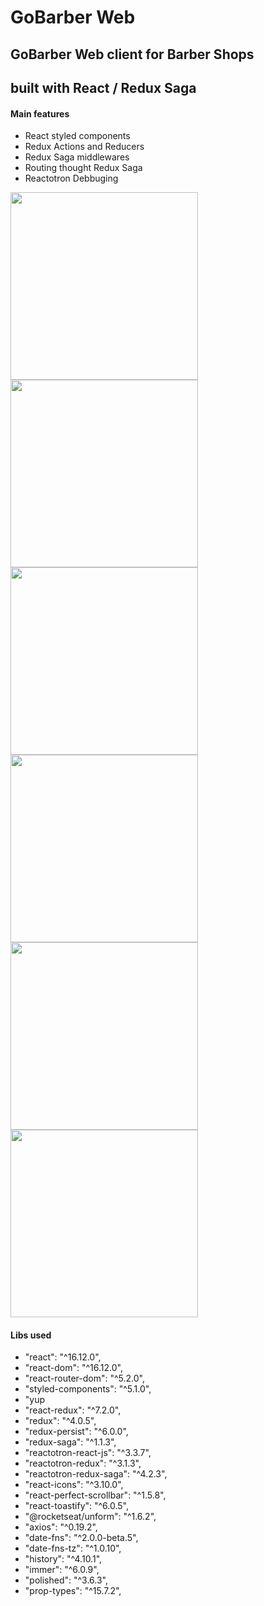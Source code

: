 # GoBarber Web
## GoBarber Web client for Barber Shops
## built with React / Redux Saga

#### Main features
- React styled components
- Redux Actions and Reducers
- Redux Saga middlewares
- Routing thought Redux Saga
- Reactotron Debbuging

<img src="/../master/screenshots/login.png" width="300"> <img src="/../master/screenshots/login_filled.png" width="300">
<img src="/../master/screenshots/register.png" width="300"> <img src="/../master/screenshots/profile.png" width="300">
<img src="/../master/screenshots/yesterday.png" width="300"> <img src="/../master/screenshots/today.png" width="300">

#### Libs used
- "react": "^16.12.0",
- "react-dom": "^16.12.0",
- "react-router-dom": "^5.2.0",
- "styled-components": "^5.1.0",
- "yup
- "react-redux": "^7.2.0",
- "redux": "^4.0.5",
- "redux-persist": "^6.0.0",
- "redux-saga": "^1.1.3",
- "reactotron-react-js": "^3.3.7",
- "reactotron-redux": "^3.1.3",
- "reactotron-redux-saga": "^4.2.3",
- "react-icons": "^3.10.0",
- "react-perfect-scrollbar": "^1.5.8",
- "react-toastify": "^6.0.5",
- "@rocketseat/unform": "^1.6.2",
- "axios": "^0.19.2",
- "date-fns": "^2.0.0-beta.5",
- "date-fns-tz": "^1.0.10",
- "history": "^4.10.1",
- "immer": "^6.0.9",
- "polished": "^3.6.3",
- "prop-types": "^15.7.2",
